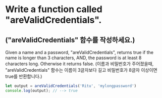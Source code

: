 # Write a function called "areValidCredentials".
## ("areValidCredentials" 함수를 작성하세요.)

Given a name and a password, "areValidCredentials", returns true if the name is longer than 3 characters, AND, the password is at least 8 characters long. Otherwise it returns false.
(이름과 비밀번호가 주어졌을때, "areValidCredentials" 함수는 이름이 3글자보다 길고 비밀번호가 8글자 이상이면 true를 반환합니다.)

```js
let output = areValidCredentials('Ritu', 'mylongpassword')
console.log(output); // --> true
```